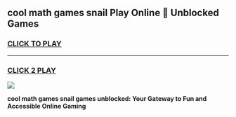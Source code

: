 
## cool math games snail Play Online 👋 Unblocked Games
<h3>
<a href="https://news.freeplayer.one?title=cool_math_games_snail&ref=17CMG">CLICK TO PLAY</a></h3>
<hr>

<h3>
<a href="https://news.freeplayer.one?title=cool_math_games_snail&ref=17CMG">CLICK 2 PLAY</a>
  
</h3>

<a href="https://news.freeplayer.one?title=cool_math_games_snail&ref=17CMG/"><img src="https://clearcache.store/games.png"></a>


**cool math games snail games unblocked: Your Gateway to Fun and Accessible Online Gaming**
